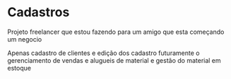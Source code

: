 # Cadastros
Projeto freelancer que estou fazendo para um amigo que esta começando um negocio

Apenas cadastro de clientes e edição dos cadastro
futuramente o gerenciamento de vendas e alugueis de material e gestão do material em estoque
